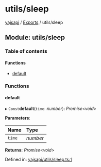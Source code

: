 # utils/sleep

[yajsapi](https://github.com/golemfactory/yagna-docs/tree/1b9d66c57da52a346eb2988dcfe9aa00d2f3d587/yajsapi/README.md) / [Exports](https://github.com/golemfactory/yagna-docs/tree/1b9d66c57da52a346eb2988dcfe9aa00d2f3d587/yajsapi/modules.md) / utils/sleep

## Module: utils/sleep

### Table of contents

#### Functions

* [default](utils_sleep.md#default)

### Functions

#### default

▸ `Const`**default**\(`time`: _number_\): _Promise_&lt;_void_&gt;

**Parameters:**

| Name | Type |
| :--- | :--- |
| `time` | _number_ |

**Returns:** _Promise_&lt;_void_&gt;

Defined in: [yajsapi/utils/sleep.ts:1](https://github.com/golemfactory/yajsapi/blob/0a8d8c8/yajsapi/utils/sleep.ts#L1)

